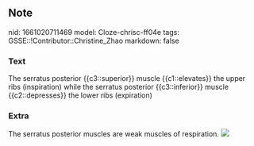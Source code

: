## Note
nid: 1661020711469
model: Cloze-chrisc-ff04e
tags: GSSE::!Contributor::Christine_Zhao
markdown: false

### Text
<div>
  <div>
    <div>
      <div>
        The serratus posterior {{c3::superior}} muscle
        {{c1::elevates}} the upper ribs (inspiration) while the
        serratus posterior {{c3::inferior}} muscle
        {{c2::depresses}} the lower ribs (expiration)
      </div>
    </div>
  </div>
</div>

### Extra
<div>
  <div>
    <div>
      <div>The serratus posterior muscles are weak muscles of
      respiration. <img src="serratus.png"></div>
    </div>
  </div>
</div>
